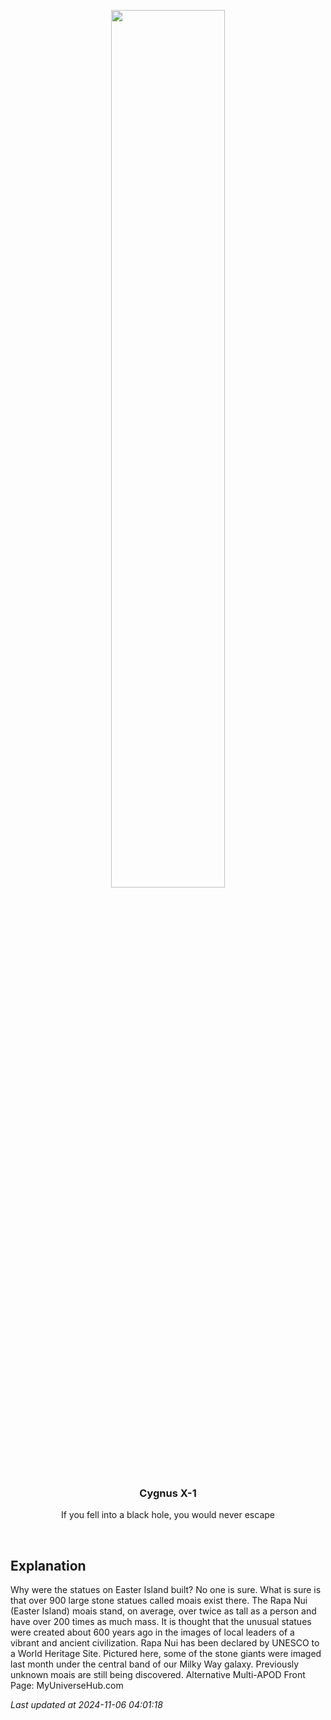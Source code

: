<p align='center'>
    <img src='https://apod.nasa.gov/apod/image/2411/IslandMoai_Dury_960.jpg' width='60%' />
    <h3 align="center">Cygnus X-1</h3>
    <p align="center">If you fell into a black hole, you would never escape</p>
</p>
<br/>

Explanation
--
Why were the statues on Easter Island built?  No one is sure.  What is sure is that over 900 large stone statues called moais exist there.  The Rapa Nui (Easter Island) moais stand, on average, over twice as tall as a person and have over 200 times as much mass.  It is thought that the unusual statues were created about 600 years ago in the images of local leaders of a vibrant and ancient civilization.  Rapa Nui has been declared by UNESCO to a World Heritage Site. Pictured here, some of the stone giants were imaged last month under the central band of our Milky Way galaxy.  Previously unknown moais are still being discovered.    Alternative Multi-APOD Front Page: MyUniverseHub.com


*Last updated at 2024-11-06 04:01:18*
